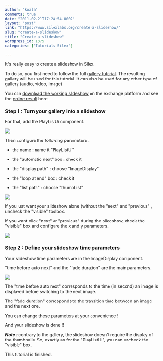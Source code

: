 ```yaml
---
author: "koala"
comments: true
date: "2011-02-21T17:28:54.000Z"
layout: "post"
link: "https://www.silexlabs.org/create-a-slideshow/"
slug: "create-a-slideshow"
title: "Create a slideshow"
wordpress_id: 1375
categories: ["Tutorials Silex"]

---
```

It's really easy to create a slideshow in Silex.

To do so, you first need to follow the full [gallery tutorial](https://www.silexlabs.org/?p=1217). The resulting gallery will be used for this tutorial. It can also be used for any other type of gallery (audio, video, image)

You can [download the working slideshow](https://www.silexlabs.org/?p=2542) on the exchange platform and see the [online result](http://silexprod.com/tutorial.slideshow) here.


### <!-- more -->Step 1 : Turn your gallery into a slideshow


For that, add the PlayListUi component.

![](https://www.silexlabs.org/wp-content/uploads/2011/02/add-the-PlayListUi..png)

Then configure the following parameters :




  * the name : name it "PlayListUi"


  * the "automatic next" box : check it


  * the "display path" : choose "ImageDisplay"


  * the "loop at end" box : check it


  * the "list path" : choose "thumbList"


![](https://www.silexlabs.org/wp-content/uploads/2011/02/the-PlayListUi-properties.png)

If you just want your slideshow alone (without the "next" and "previous" , uncheck the "visible" toolbox.

If you want click "next" or "previous" during the slideshow, check the "visible" box and configure the x and y parameters.

![](https://www.silexlabs.org/wp-content/uploads/2011/02/PlayListUi-properties-2.png)


### Step 2 : Define your slideshow time parameters


Your slideshow time parameters are in the ImageDisplay component.

"time before auto next" and the "fade duration" are the main parameters.

![](https://www.silexlabs.org/wp-content/uploads/2011/02/ImageDisplay-properties-for-slideshow.png)

The "time before auto next" corresponds to the time (in second) an image is displayed before switching to the next image.

The "fade duration" corresponds to the transition time between an image and the next one.

You can change these parameters at your convenience !

And your slideshow is done !!

_**Note :**_ contrary to the gallery, the slideshow doesn't require the display of the thumbnails. So, exactly as for the "PlayListUi", you can uncheck the "visible" box.

This tutorial is finished.

